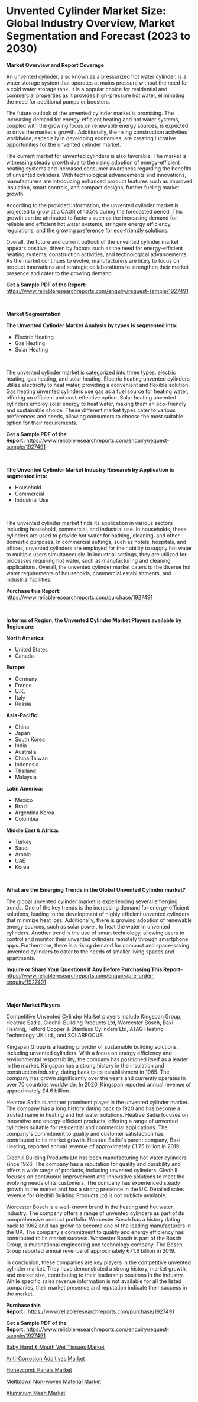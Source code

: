 <p><h1>Unvented Cylinder Market Size: Global Industry Overview, Market Segmentation and Forecast (2023 to 2030)</h1></p><p><strong>Market Overview and Report Coverage</strong></p>
<p><p>An unvented cylinder, also known as a pressurized hot water cylinder, is a water storage system that operates at mains pressure without the need for a cold water storage tank. It is a popular choice for residential and commercial properties as it provides high-pressure hot water, eliminating the need for additional pumps or boosters.</p><p>The future outlook of the unvented cylinder market is promising. The increasing demand for energy-efficient heating and hot water systems, coupled with the growing focus on renewable energy sources, is expected to drive the market's growth. Additionally, the rising construction activities worldwide, especially in developing economies, are creating lucrative opportunities for the unvented cylinder market.</p><p>The current market for unvented cylinders is also favorable. The market is witnessing steady growth due to the rising adoption of energy-efficient heating systems and increased consumer awareness regarding the benefits of unvented cylinders. With technological advancements and innovations, manufacturers are introducing enhanced product features such as improved insulation, smart controls, and compact designs, further fueling market growth.</p><p>According to the provided information, the unvented cylinder market is projected to grow at a CAGR of 10.5% during the forecasted period. This growth can be attributed to factors such as the increasing demand for reliable and efficient hot water systems, stringent energy efficiency regulations, and the growing preference for eco-friendly solutions.</p><p>Overall, the future and current outlook of the unvented cylinder market appears positive, driven by factors such as the need for energy-efficient heating systems, construction activities, and technological advancements. As the market continues to evolve, manufacturers are likely to focus on product innovations and strategic collaborations to strengthen their market presence and cater to the growing demand.</p></p>
<p><strong>Get a Sample PDF of the Report:</strong> <a href="https://www.reliableresearchreports.com/enquiry/request-sample/1927491">https://www.reliableresearchreports.com/enquiry/request-sample/1927491</a></p>
<p>&nbsp;</p>
<p><strong>Market Segmentation</strong></p>
<p><strong>The Unvented Cylinder Market Analysis by types is segmented into:</strong></p>
<p><ul><li>Electric Heating</li><li>Gas Heating</li><li>Solar Heating</li></ul></p>
<p>&nbsp;</p>
<p><p>The unvented cylinder market is categorized into three types: electric heating, gas heating, and solar heating. Electric heating unvented cylinders utilize electricity to heat water, providing a convenient and flexible solution. Gas heating unvented cylinders use gas as a fuel source for heating water, offering an efficient and cost-effective option. Solar heating unvented cylinders employ solar energy to heat water, making them an eco-friendly and sustainable choice. These different market types cater to various preferences and needs, allowing consumers to choose the most suitable option for their requirements.</p></p>
<p><strong>Get a Sample PDF of the Report:</strong>&nbsp;<a href="https://www.reliableresearchreports.com/enquiry/request-sample/1927491">https://www.reliableresearchreports.com/enquiry/request-sample/1927491</a></p>
<p>&nbsp;</p>
<p><strong>The Unvented Cylinder Market Industry Research by Application is segmented into:</strong></p>
<p><ul><li>Household</li><li>Commercial</li><li>Industrial Use</li></ul></p>
<p>&nbsp;</p>
<p><p>The unvented cylinder market finds its application in various sectors including household, commercial, and industrial use. In households, these cylinders are used to provide hot water for bathing, cleaning, and other domestic purposes. In commercial settings, such as hotels, hospitals, and offices, unvented cylinders are employed for their ability to supply hot water to multiple users simultaneously. In industrial settings, they are utilized for processes requiring hot water, such as manufacturing and cleaning applications. Overall, the unvented cylinder market caters to the diverse hot water requirements of households, commercial establishments, and industrial facilities.</p></p>
<p><strong>Purchase this Report:</strong>&nbsp; <a href="https://www.reliableresearchreports.com/purchase/1927491">https://www.reliableresearchreports.com/purchase/1927491</a></p>
<p>&nbsp;</p>
<p><strong>In terms of Region, the Unvented Cylinder Market Players available by Region are:</strong></p>
<p>
    <p> <strong> North America: </strong>
        <ul>
            <li>United States</li>
            <li>Canada</li>
        </ul>
        </p> 
    <p> <strong> Europe: </strong>
        <ul>
            <li>Germany</li>
            <li>France</li>
            <li>U.K.</li>
            <li>Italy</li>
            <li>Russia</li>
        </ul>
        </p> 
    <p> <strong> Asia-Pacific: </strong>
        <ul>
            <li>China</li>
            <li>Japan</li>
            <li>South Korea</li>
            <li>India</li>
            <li>Australia</li>
            <li>China Taiwan</li>
            <li>Indonesia</li>
            <li>Thailand</li>
            <li>Malaysia</li>
        </ul>
        </p> 
    <p> <strong> Latin America: </strong>
        <ul>
            <li>Mexico</li>
            <li>Brazil</li>
            <li>Argentina Korea</li>
            <li>Colombia</li>
        </ul>
        </p> 
    <p> <strong> Middle East & Africa: </strong>
        <ul>
            <li>Turkey</li>
            <li>Saudi</li>
            <li>Arabia</li>
            <li>UAE</li>
            <li>Korea</li>
        </ul>
    </p>
    </p>
<p>&nbsp;</p>
<p><strong>What are the Emerging Trends in the Global Unvented Cylinder market?</strong></p>
<p><p>The global unvented cylinder market is experiencing several emerging trends. One of the key trends is the increasing demand for energy-efficient solutions, leading to the development of highly efficient unvented cylinders that minimize heat loss. Additionally, there is growing adoption of renewable energy sources, such as solar power, to heat the water in unvented cylinders. Another trend is the use of smart technology, allowing users to control and monitor their unvented cylinders remotely through smartphone apps. Furthermore, there is a rising demand for compact and space-saving unvented cylinders to cater to the needs of smaller living spaces and apartments.</p></p>
<p><strong>Inquire or Share Your Questions If Any Before Purchasing This Report</strong>- <a href="https://www.reliableresearchreports.com/enquiry/pre-order-enquiry/1927491">https://www.reliableresearchreports.com/enquiry/pre-order-enquiry/1927491</a></p>
<p>&nbsp;</p>
<p><strong>Major Market Players</strong></p>
<p><p>Competitive Unvented Cylinder Market players include Kingspan Group, Heatrae Sadia, Gledhill Building Products Ltd, Worcester Bosch, Baxi Heating, Telford Copper & Stainless Cylinders Ltd, ATAG Heating Technology UK Ltd., and SOLARFOCUS. </p><p>Kingspan Group is a leading provider of sustainable building solutions, including unvented cylinders. With a focus on energy efficiency and environmental responsibility, the company has positioned itself as a leader in the market. Kingspan has a strong history in the insulation and construction industry, dating back to its establishment in 1965. The company has grown significantly over the years and currently operates in over 70 countries worldwide. In 2020, Kingspan reported annual revenue of approximately £4.6 billion.</p><p>Heatrae Sadia is another prominent player in the unvented cylinder market. The company has a long history dating back to 1920 and has become a trusted name in heating and hot water solutions. Heatrae Sadia focuses on innovative and energy-efficient products, offering a range of unvented cylinders suitable for residential and commercial applications. The company's commitment to quality and customer satisfaction has contributed to its market growth. Heatrae Sadia's parent company, Baxi Heating, reported annual revenue of approximately £1.75 billion in 2019.</p><p>Gledhill Building Products Ltd has been manufacturing hot water cylinders since 1926. The company has a reputation for quality and durability and offers a wide range of products, including unvented cylinders. Gledhill focuses on continuous improvement and innovative solutions to meet the evolving needs of its customers. The company has experienced steady growth in the market and has a strong presence in the UK. Detailed sales revenue for Gledhill Building Products Ltd is not publicly available.</p><p>Worcester Bosch is a well-known brand in the heating and hot water industry. The company offers a range of unvented cylinders as part of its comprehensive product portfolio. Worcester Bosch has a history dating back to 1962 and has grown to become one of the leading manufacturers in the UK. The company's commitment to quality and energy efficiency has contributed to its market success. Worcester Bosch is part of the Bosch Group, a multinational engineering and technology company. The Bosch Group reported annual revenue of approximately €71.6 billion in 2019.</p><p>In conclusion, these companies are key players in the competitive unvented cylinder market. They have demonstrated a strong history, market growth, and market size, contributing to their leadership positions in the industry. While specific sales revenue information is not available for all the listed companies, their market presence and reputation indicate their success in the market.</p></p>
<p><strong>Purchase this Report:</strong>&nbsp;&nbsp;<a href="https://www.reliableresearchreports.com/purchase/1927491">https://www.reliableresearchreports.com/purchase/1927491</a></p>
<p></p>
<p><strong>Get a Sample PDF of the Report:</strong>&nbsp;<a href="https://www.reliableresearchreports.com/enquiry/request-sample/1927491">https://www.reliableresearchreports.com/enquiry/request-sample/1927491</a></p>
<p><p><a href="https://github.com/RickHolmes3/Market-Research-Report-List-1/blob/main/baby-hand-mouth-wet-tissues-market.md">Baby Hand & Mouth Wet Tissues Market</a></p><p><a href="https://www.linkedin.com/pulse/anti-corrosion-additives-market-size-share-amp-trends-ymdae/">Anti-Corrosion Additives Market</a></p><p><a href="https://medium.com/@patriciaday39/analyzing-honeycomb-panels-market-global-industry-perspective-and-forecast-2023-to-2030-0a3d587dbdbc">Honeycomb Panels Market</a></p><p><a href="https://github.com/CliffMedina6/Market-Research-Report-List-1/blob/main/meltblown-non-woven-material-market.md">Meltblown Non-woven Material Market</a></p><p><a href="https://medium.com/@annaalexander40/aluminium-mesh-market-the-key-to-successful-business-strategy-forecast-till-2030-0b032966dda2">Aluminium Mesh Market</a></p></p>